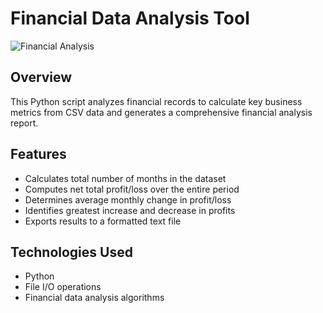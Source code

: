 # Financial Data Analysis Tool

![Financial Analysis](images/revenue_trend.png)

## Overview
This Python script analyzes financial records to calculate key business metrics from CSV data and generates a comprehensive financial analysis report.

## Features
- Calculates total number of months in the dataset
- Computes net total profit/loss over the entire period
- Determines average monthly change in profit/loss
- Identifies greatest increase and decrease in profits
- Exports results to a formatted text file

## Technologies Used
- Python
- File I/O operations
- Financial data analysis algorithms
